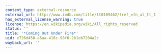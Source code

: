 ```yaml
---
content_type: external-resource
external_url: http://www.imdb.com/title/tt0109462/?ref_=fn_al_tt_1
has_external_license_warning: true
license: https://en.wikipedia.org/wiki/All_rights_reserved
status: ''
title: '*Coming Out Under Fire*'
uid: e726d458-a6aa-416c-98f6-2b1eb7204a2c
wayback_url: ''
---
```

